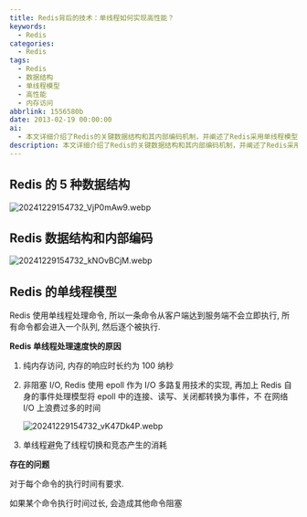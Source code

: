 ```yaml
---
title: Redis背后的技术：单线程如何实现高性能？
keywords:
  - Redis
categories:
  - Redis
tags:
  - Redis
  - 数据结构
  - 单线程模型
  - 高性能
  - 内存访问
abbrlink: 1556580b
date: 2013-02-19 00:00:00
ai:
  - 本文详细介绍了Redis的关键数据结构和其内部编码机制，并阐述了Redis采用单线程模型的优势以及原因。文章还讨论了单线程处理方式带来的速度提升，特别是纯内存访问、非阻塞I/O技术及事件处理模型的应用。同时指出单线程模型在执行时间控制上的要求，以及可能出现的命令阻塞问题。
description: 本文详细介绍了Redis的关键数据结构和其内部编码机制，并阐述了Redis采用单线程模型的优势以及原因。文章还讨论了单线程处理方式带来的速度提升，特别是纯内存访问、非阻塞I/O技术及事件处理模型的应用。同时指出单线程模型在执行时间控制上的要求，以及可能出现的命令阻塞问题。
---
```


## Redis 的 5 种数据结构

![20241229154732_VjP0mAw9.webp](20241229154732_VjP0mAw9.webp)

## Redis 数据结构和内部编码

![20241229154732_kNOvBCjM.webp](20241229154732_kNOvBCjM.webp)

## Redis 的单线程模型

Redis 使用单线程处理命令, 所以一条命令从客户端达到服务端不会立即执行, 所有命令都会进入一个队列, 然后逐个被执行.

**Redis 单线程处理速度快的原因**

1. 纯内存访问, 内存的响应时长约为 100 纳秒
2. 非阻塞 I/O, Redis 使用 epoll 作为 I/O 多路复用技术的实现, 再加上 Redis 自身的事件处理模型将 epoll 中的连接、读写、关闭都转换为事件，不 在网络 I/O 上浪费过多的时间

   ![20241229154732_vK47Dk4P.webp](20241229154732_vK47Dk4P.webp)

3. 单线程避免了线程切换和竞态产生的消耗

**存在的问题**

对于每个命令的执行时间有要求.

如果某个命令执行时间过长, 会造成其他命令阻塞
